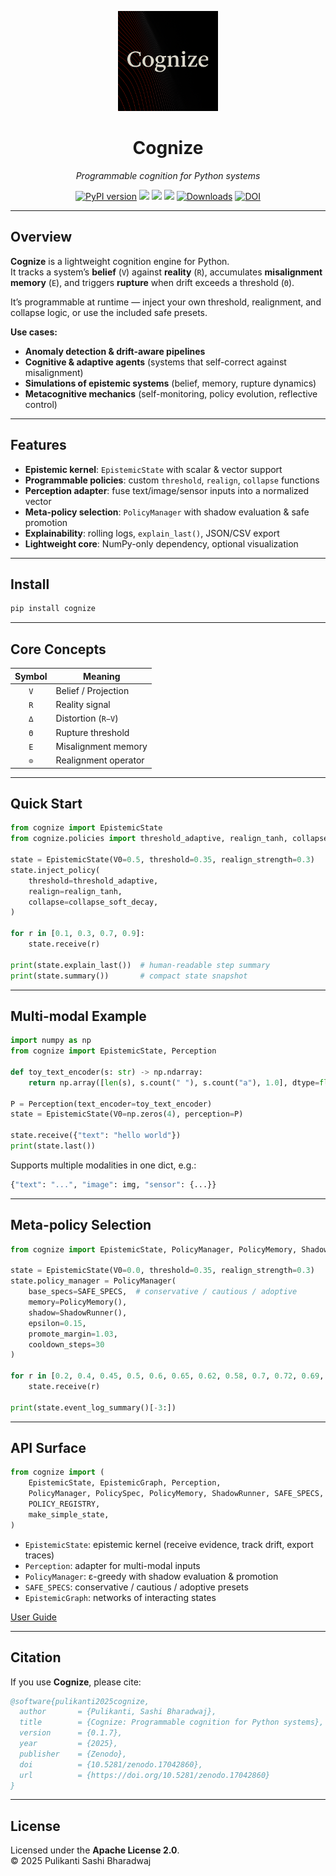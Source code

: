 <p align="center">
  <img src="https://raw.githubusercontent.com/heraclitus0/cognize/main/assets/logo.png" width="160"/>
</p>

<h1 align="center">Cognize</h1>
<p align="center"><em>Programmable cognition for Python systems</em></p>

<p align="center">
  <a href="https://pypi.org/project/cognize"><img src="https://img.shields.io/pypi/v/cognize?color=blue&label=version" alt="PyPI version"></a>
  <img src="https://img.shields.io/badge/python-3.8+-blue">
  <img src="https://img.shields.io/badge/status-beta-violet">
  <img src="https://img.shields.io/badge/license-Apache%202.0-blue">
  <a href="https://pepy.tech/project/cognize"><img src="https://static.pepy.tech/badge/cognize" alt="Downloads"></a>
  <a href="https://doi.org/10.5281/zenodo.17042860"><img src="https://zenodo.org/badge/DOI/10.5281/zenodo.17042860.svg" alt="DOI"></a>
</p>

---

## Overview

**Cognize** is a lightweight cognition engine for Python.  
It tracks a system’s **belief** (`V`) against **reality** (`R`), accumulates **misalignment memory** (`E`), and triggers **rupture** when drift exceeds a threshold (`Θ`).  

It’s programmable at runtime — inject your own threshold, realignment, and collapse logic, or use the included safe presets.  

**Use cases:**  
- **Anomaly detection & drift-aware pipelines**  
- **Cognitive & adaptive agents** (systems that self-correct against misalignment)  
- **Simulations of epistemic systems** (belief, memory, rupture dynamics)  
- **Metacognitive mechanics** (self-monitoring, policy evolution, reflective control)  

---

## Features

- **Epistemic kernel**: `EpistemicState` with scalar & vector support  
- **Programmable policies**: custom `threshold`, `realign`, `collapse` functions  
- **Perception adapter**: fuse text/image/sensor inputs into a normalized vector  
- **Meta-policy selection**: `PolicyManager` with shadow evaluation & safe promotion  
- **Explainability**: rolling logs, `explain_last()`, JSON/CSV export  
- **Lightweight core**: NumPy-only dependency, optional visualization  

---

## Install

```bash
pip install cognize
```

---

## Core Concepts

| Symbol | Meaning               |
|:------:|-----------------------|
| `V`    | Belief / Projection   |
| `R`    | Reality signal        |
| `∆`    | Distortion (`R−V`)    |
| `Θ`    | Rupture threshold     |
| `E`    | Misalignment memory   |
| `⊙`    | Realignment operator  |

---

## Quick Start

```python
from cognize import EpistemicState
from cognize.policies import threshold_adaptive, realign_tanh, collapse_soft_decay

state = EpistemicState(V0=0.5, threshold=0.35, realign_strength=0.3)
state.inject_policy(
    threshold=threshold_adaptive,
    realign=realign_tanh,
    collapse=collapse_soft_decay,
)

for r in [0.1, 0.3, 0.7, 0.9]:
    state.receive(r)

print(state.explain_last())  # human-readable step summary
print(state.summary())       # compact state snapshot
```

---

## Multi-modal Example

```python
import numpy as np
from cognize import EpistemicState, Perception

def toy_text_encoder(s: str) -> np.ndarray:
    return np.array([len(s), s.count(" "), s.count("a"), 1.0], dtype=float)

P = Perception(text_encoder=toy_text_encoder)
state = EpistemicState(V0=np.zeros(4), perception=P)

state.receive({"text": "hello world"})
print(state.last())
```

Supports multiple modalities in one dict, e.g.:  
```python
{"text": "...", "image": img, "sensor": {...}}
```

---

## Meta-policy Selection

```python
from cognize import EpistemicState, PolicyManager, PolicyMemory, ShadowRunner, SAFE_SPECS

state = EpistemicState(V0=0.0, threshold=0.35, realign_strength=0.3)
state.policy_manager = PolicyManager(
    base_specs=SAFE_SPECS,  # conservative / cautious / adoptive
    memory=PolicyMemory(),
    shadow=ShadowRunner(),
    epsilon=0.15,
    promote_margin=1.03,
    cooldown_steps=30
)

for r in [0.2, 0.4, 0.45, 0.5, 0.6, 0.65, 0.62, 0.58, 0.7, 0.72, 0.69, 0.75, 0.8]:
    state.receive(r)

print(state.event_log_summary()[-3:])
```

---

## API Surface

```python
from cognize import (
    EpistemicState, EpistemicGraph, Perception,
    PolicyManager, PolicySpec, PolicyMemory, ShadowRunner, SAFE_SPECS,
    POLICY_REGISTRY,
    make_simple_state,
)
```

- `EpistemicState`: epistemic kernel (receive evidence, track drift, export traces)  
- `Perception`: adapter for multi-modal inputs  
- `PolicyManager`: ε-greedy with shadow evaluation & promotion  
- `SAFE_SPECS`: conservative / cautious / adoptive presets  
- `EpistemicGraph`: networks of interacting states  

[User Guide](https://github.com/heraclitus0/cognize/blob/main/docs/USER_GUIDE.md)

---

## Citation

If you use **Cognize**, please cite:

```bibtex
@software{pulikanti2025cognize,
  author       = {Pulikanti, Sashi Bharadwaj},
  title        = {Cognize: Programmable cognition for Python systems},
  version      = {0.1.7},
  year         = {2025},
  publisher    = {Zenodo},
  doi          = {10.5281/zenodo.17042860},
  url          = {https://doi.org/10.5281/zenodo.17042860}
}
```

---

## License

Licensed under the **Apache License 2.0**.  
© 2025 Pulikanti Sashi Bharadwaj
